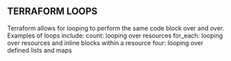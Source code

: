 TERRAFORM LOOPS
---
Terraform allows for looping to perform the same code block over and over. Examples of loops include:
  count: looping over resources
  for_each: looping over resources and inline blocks within a resource
  four: looping over defined lists and maps
